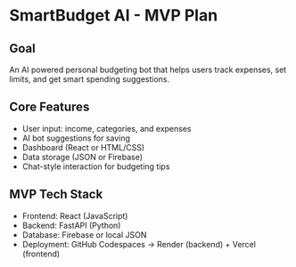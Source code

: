 # SmartBudget AI - MVP Plan

## Goal
An AI powered personal budgeting bot that helps users track expenses, set limits, and get smart spending suggestions.

## Core Features
- User input: income, categories, and expenses
- AI bot suggestions for saving
- Dashboard (React or HTML/CSS)
- Data storage (JSON or Firebase)
- Chat-style interaction for budgeting tips

## MVP Tech Stack
- Frontend: React (JavaScript)
- Backend: FastAPI (Python)
- Database: Firebase or local JSON
- Deployment: GitHub Codespaces → Render (backend) + Vercel (frontend)

